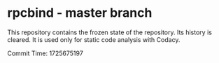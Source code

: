 # rpcbind - master branch

This repository contains the frozen state of the repository.
Its history is cleared. It is used only for static code
analysis with Codacy.

Commit Time: 1725675197